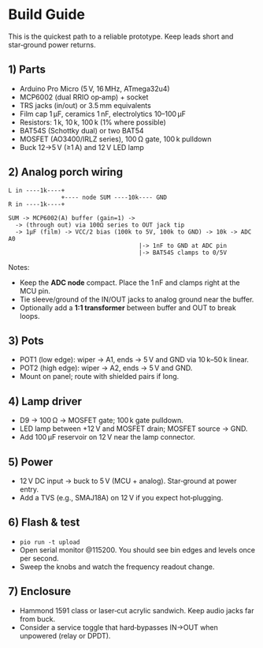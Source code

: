 # Build Guide

This is the quickest path to a reliable prototype. Keep leads short and star‑ground power returns.

## 1) Parts
- Arduino Pro Micro (5 V, 16 MHz, ATmega32u4)
- MCP6002 (dual RRIO op‑amp) + socket
- TRS jacks (in/out) or 3.5 mm equivalents
- Film cap 1 µF, ceramics 1 nF, electrolytics 10–100 µF
- Resistors: 1 k, 10 k, 100 k (1% where possible)
- BAT54S (Schottky dual) or two BAT54
- MOSFET (AO3400/IRLZ series), 100 Ω gate, 100 k pulldown
- Buck 12→5 V (≥1 A) and 12 V LED lamp

## 2) Analog porch wiring
```
L in ----1k----+
               +---- node SUM ----10k---- GND
R in ----1k----+

SUM -> MCP6002(A) buffer (gain=1) ->
  -> (through out) via 100Ω series to OUT jack tip
  -> 1µF (film) -> VCC/2 bias (100k to 5V, 100k to GND) -> 10k -> ADC A0
                                     |-> 1nF to GND at ADC pin
                                     |-> BAT54S clamps to 0/5V
```

Notes:
- Keep the **ADC node** compact. Place the 1 nF and clamps right at the MCU pin.
- Tie sleeve/ground of the IN/OUT jacks to analog ground near the buffer.
- Optionally add a **1:1 transformer** between buffer and OUT to break loops.

## 3) Pots
- POT1 (low edge): wiper → A1, ends → 5 V and GND via 10 k–50 k linear.
- POT2 (high edge): wiper → A2, ends → 5 V and GND.
- Mount on panel; route with shielded pairs if long.

## 4) Lamp driver
- D9 → 100 Ω → MOSFET gate; 100 k gate pulldown.
- LED lamp between +12 V and MOSFET drain; MOSFET source → GND.
- Add 100 µF reservoir on 12 V near the lamp connector.

## 5) Power
- 12 V DC input → buck to 5 V (MCU + analog). Star‑ground at power entry.
- Add a TVS (e.g., SMAJ18A) on 12 V if you expect hot‑plugging.

## 6) Flash & test
- `pio run -t upload`
- Open serial monitor @115200. You should see bin edges and levels once per second.
- Sweep the knobs and watch the frequency readout change.

## 7) Enclosure
- Hammond 1591 class or laser‑cut acrylic sandwich. Keep audio jacks far from buck.
- Consider a service toggle that hard‑bypasses IN→OUT when unpowered (relay or DPDT).
